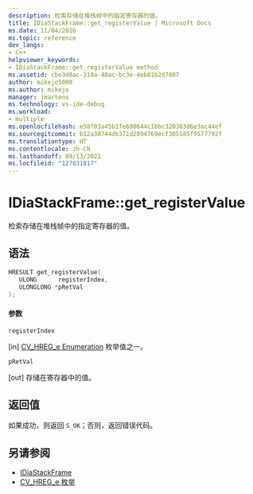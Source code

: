 ```yaml
---
description: 检索存储在堆栈帧中的指定寄存器的值。
title: IDiaStackFrame::get_registerValue | Microsoft Docs
ms.date: 11/04/2016
ms.topic: reference
dev_langs:
- C++
helpviewer_keywords:
- IDiaStackFrame::get_registerValue method
ms.assetid: cbe3d8ac-319a-40ac-bc3e-4eb81b2d7807
author: mikejo5000
ms.author: mikejo
manager: jmartens
ms.technology: vs-ide-debug
ms.workload:
- multiple
ms.openlocfilehash: e58f03a45b1fe680644c1bbc320383d6e3ac44ef
ms.sourcegitcommit: b12a38744db371d2894769ecf305585f9577792f
ms.translationtype: HT
ms.contentlocale: zh-CN
ms.lasthandoff: 09/13/2021
ms.locfileid: "127831817"
---
```

# <a name="idiastackframeget_registervalue"></a>IDiaStackFrame::get_registerValue
检索存储在堆栈帧中的指定寄存器的值。

## <a name="syntax"></a>语法

```C++
HRESULT get_registerValue(
   ULONG      registerIndex,
   ULONGLONG *pRetVal
);
```

#### <a name="parameters"></a>参数
 `registerIndex`

[in] [CV_HREG_e Enumeration](../../debugger/debug-interface-access/cv-hreg-e.md) 枚举值之一。

 `pRetVal`

[out] 存储在寄存器中的值。

## <a name="return-value"></a>返回值
 如果成功，则返回 `S_OK`；否则，返回错误代码。

## <a name="see-also"></a>另请参阅
- [IDiaStackFrame](../../debugger/debug-interface-access/idiastackframe.md)
- [CV_HREG_e 枚举](../../debugger/debug-interface-access/cv-hreg-e.md)
